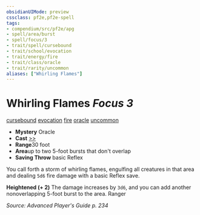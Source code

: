 ```yaml
---
obsidianUIMode: preview
cssclass: pf2e,pf2e-spell
tags:
- compendium/src/pf2e/apg
- spell/area/burst
- spell/focus/3
- trait/spell/cursebound
- trait/school/evocation
- trait/energy/fire
- trait/class/oracle
- trait/rarity/uncommon
aliases: ["Whirling Flames"]
---
```

# Whirling Flames *Focus 3*   
[cursebound](cursebound-apg.md)  [evocation](evocation.md)  [fire](fire.md)  [oracle](rules/traits/oracle-apg.md)  [uncommon](uncommon.md)  

- **Mystery** Oracle
- **Cast** [>>](chapter-9-playing-the-game.md#Actions "Two-Action") 
- **Range**30 foot
- **Area**up to two 5-foot bursts that don't overlap
- **Saving Throw**  basic Reflex

You call forth a storm of whirling flames, engulfing all creatures in that area and dealing `5d6` fire damage with a basic Reflex save.

**Heightened (+ 2)** The damage increases by `3d6`, and you can add another nonoverlapping 5-foot burst to the area. Ranger

*Source: Advanced Player's Guide p. 234*